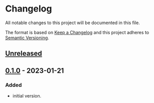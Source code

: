 # Changelog

All notable changes to this project will be documented in this file.

The format is based on [Keep a Changelog](http://keepachangelog.com/en/1.0.0/)
and this project adheres to [Semantic Versioning](http://semver.org/spec/v2.0.0.html).

## [Unreleased]

## [0.1.0] - 2023-01-21

### Added

- initial version.

[Unreleased]: https://github.com/keratagpro/tagpro-analytics-ts/compare/v0.1.0...HEAD
[0.1.0]: https://github.com/keratagpro/tagpro-analytics-ts/compare/v0.0.1...v0.1.0
